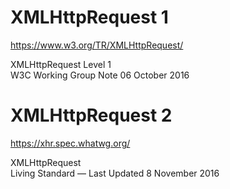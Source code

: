 # XMLHttpRequest 1

https://www.w3.org/TR/XMLHttpRequest/

XMLHttpRequest Level 1  
W3C Working Group Note 06 October 2016  



# XMLHttpRequest 2

https://xhr.spec.whatwg.org/

XMLHttpRequest  
Living Standard — Last Updated 8 November 2016  
